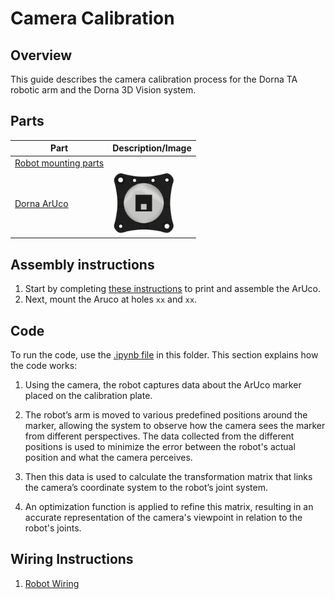 # **Camera Calibration**

## **Overview**
This guide describes the camera calibration process for the Dorna TA robotic arm and the Dorna 3D Vision system.

## **Parts**

| **Part** | **Description/Image** |
|---|---|
| [Robot mounting parts](https://github.com/dorna-robotics/education/tree/main/mount_robot#parts) |   |
| [Dorna ArUco](https://github.com/dorna-robotics/education/tree/main/camera_calibration/Assets) | <img src="./Assets/Images/68747470733a2f2f692e696d6775722e636f6d2f375078344f77692e706e67.png" alt="Dorna ArUco" width="100"/> |

## **Assembly instructions**
1. Start by completing [these instructions](https://github.com/dorna-robotics/education/blob/main/camera_calibration/Assets/README.md) to print and assemble the ArUco.
2. Next, mount the Aruco at holes ``xx`` and ``xx``.

## **Code**
To run the code, use the [.ipynb file](https://github.com/dorna-robotics/education/blob/main/camera_calibration/camera_calibration.ipynb) in this folder. This section explains how the code works:

1. Using the camera, the robot captures data about the ArUco marker placed on the calibration plate.

2. The robot’s arm is moved to various predefined positions around the marker, allowing the system to observe how the camera sees the marker from different perspectives. The data collected from the different positions is used to minimize the error between the robot's actual position and what the camera perceives. 

3. Then this data is used to calculate the transformation matrix that links the camera’s coordinate system to the robot’s joint system.

4. An optimization function is applied to refine this matrix, resulting in an accurate representation of the camera's viewpoint in relation to the robot's joints.

## **Wiring Instructions**
1. [Robot Wiring](https://github.com/dorna-robotics/education/tree/main/mount_robot)
